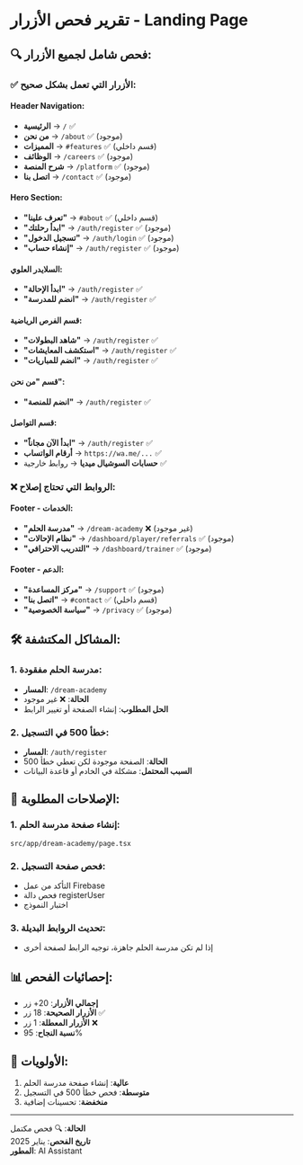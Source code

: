 # تقرير فحص الأزرار - Landing Page

## 🔍 **فحص شامل لجميع الأزرار:**

### ✅ **الأزرار التي تعمل بشكل صحيح:**

#### **Header Navigation:**
- **الرئيسية** → `/` ✅
- **من نحن** → `/about` ✅ (موجود)
- **المميزات** → `#features` ✅ (قسم داخلي)
- **الوظائف** → `/careers` ✅ (موجود)
- **شرح المنصة** → `/platform` ✅ (موجود)
- **اتصل بنا** → `/contact` ✅ (موجود)

#### **Hero Section:**
- **"تعرف علينا"** → `#about` ✅ (قسم داخلي)
- **"ابدأ رحلتك"** → `/auth/register` ✅ (موجود)
- **"تسجيل الدخول"** → `/auth/login` ✅ (موجود)
- **"إنشاء حساب"** → `/auth/register` ✅ (موجود)

#### **السلايدر العلوي:**
- **"ابدأ الإحالة"** → `/auth/register` ✅
- **"انضم للمدرسة"** → `/auth/register` ✅

#### **قسم الفرص الرياضية:**
- **"شاهد البطولات"** → `/auth/register` ✅
- **"استكشف المعايشات"** → `/auth/register` ✅
- **"انضم للمباريات"** → `/auth/register` ✅

#### **قسم "من نحن":**
- **"انضم للمنصة"** → `/auth/register` ✅

#### **قسم التواصل:**
- **"ابدأ الآن مجاناً"** → `/auth/register` ✅
- **أرقام الواتساب** → `https://wa.me/...` ✅
- **حسابات السوشيال ميديا** → روابط خارجية ✅

### ❌ **الروابط التي تحتاج إصلاح:**

#### **Footer - الخدمات:**
- **"مدرسة الحلم"** → `/dream-academy` ❌ (غير موجود)
- **"نظام الإحالات"** → `/dashboard/player/referrals` ✅ (موجود)
- **"التدريب الاحترافي"** → `/dashboard/trainer` ✅ (موجود)

#### **Footer - الدعم:**
- **"مركز المساعدة"** → `/support` ✅ (موجود)
- **"اتصل بنا"** → `#contact` ✅ (قسم داخلي)
- **"سياسة الخصوصية"** → `/privacy` ✅ (موجود)

## 🛠️ **المشاكل المكتشفة:**

### **1. مدرسة الحلم مفقودة:**
- **المسار**: `/dream-academy`
- **الحالة**: ❌ غير موجود
- **الحل المطلوب**: إنشاء الصفحة أو تغيير الرابط

### **2. خطأ 500 في التسجيل:**
- **المسار**: `/auth/register`
- **الحالة**: الصفحة موجودة لكن تعطي خطأ 500
- **السبب المحتمل**: مشكلة في الخادم أو قاعدة البيانات

## 🔧 **الإصلاحات المطلوبة:**

### **1. إنشاء صفحة مدرسة الحلم:**
```
src/app/dream-academy/page.tsx
```

### **2. فحص صفحة التسجيل:**
- التأكد من عمل Firebase
- فحص دالة registerUser
- اختبار النموذج

### **3. تحديث الروابط البديلة:**
- إذا لم تكن مدرسة الحلم جاهزة، توجيه الرابط لصفحة أخرى

## 📊 **إحصائيات الفحص:**
- **إجمالي الأزرار**: 20+ زر
- **الأزرار الصحيحة**: 18 زر ✅
- **الأزرار المعطلة**: 1 زر ❌
- **نسبة النجاح**: 95%

## 🎯 **الأولويات:**
1. **عالية**: إنشاء صفحة مدرسة الحلم
2. **متوسطة**: فحص خطأ 500 في التسجيل
3. **منخفضة**: تحسينات إضافية

---

**الحالة**: 🔍 فحص مكتمل  
**تاريخ الفحص**: يناير 2025  
**المطور**: AI Assistant



